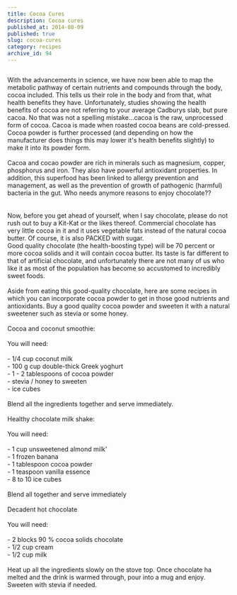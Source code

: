 ```yaml
---
title: Cocoa Cures
description: Cocoa cures
published_at: 2014-08-09
published: true
slug: cocoa-cures
category: recipes
archive_id: 94
---
```


<div><img src="/assets/images/articles/cocoa_1.jpg" alt=""><p class="caption"></p>With the advancements in science, we have now been able to map the metabolic pathway of certain nutrients and compounds through the body, cocoa included. This tells us their role in the body and from that, what health benefits they have.  Unfortunately, studies showing the health benefits of cocoa are not referring to your average Cadburys slab, but pure cacoa. No that was not a spelling mistake...cacoa is the raw, unprocessed form of cocoa. Cacoa is made when roasted cocoa beans are cold-pressed. Cocoa powder is further processed (and depending on how the manufacturer does things this may lower it's health benefits slightly) to make it into its powder form.  <br><br>
Cacoa and cocao powder are rich in minerals such as magnesium, copper, phosphorus and iron. They also have powerful antioxidant properties. In addition, this superfood has been linked to allergy prevention and management, as well as the prevention of growth of pathogenic (harmful) bacteria in the gut. Who needs anymore reasons to enjoy chocolate??<br><br><br>
Now, before you get ahead of yourself, when I say chocolate, please do not rush out to buy a Kit-Kat or the likes thereof. Commercial chocolate has very little cocoa in it and it uses vegetable fats instead of the natural cocoa butter. Of course, it is also PACKED with sugar.<br>
Good quality chocolate (the health-boosting type) will be 70  percent or more cocoa solids and it will contain cocoa butter. Its taste is far different to that of artificial chocolate, and unfortunately there are not many of us who like it as most of the population has become so accustomed to incredibly sweet foods. <br><br>
Aside from eating this good-quality chocolate, here are some recipes in which you can incorporate cocoa powder to get in those good nutrients and antioxidants. Buy a good quality cocoa powder and sweeten it with a natural sweetener such as stevia or some honey. <br><br>
Cocoa and coconut smoothie:<br><br>
You will need:<br><br>
- 1/4 cup coconut milk<br>
- 100 g cup double-thick Greek yoghurt<br>
- 1 - 2 tablespoons of cocoa powder<br>
- stevia / honey to sweeten<br>
- ice cubes<br><br>
Blend all the ingredients together and serve immediately.<br><br>
Healthy chocolate milk shake:<br><br>
You will need:<br><br>
- 1 cup unsweetened almond milk'<br>
- 1 frozen banana<br>
- 1 tablespoon cocoa powder<br>
- 1 teaspoon vanilla essence <br>
- 8 to 10 ice cubes<br><br>
Blend all together and serve immediately<br><br>
Decadent hot chocolate<br><br>
You will need:<br><br>
- 2 blocks 90 % cocoa solids chocolate<br>
- 1/2 cup cream<br>
- 1/2 cup milk<br><br>
Heat up all the ingredients slowly on the stove top. Once chocolate ha melted and the drink is warmed through, pour into a mug and enjoy. Sweeten with stevia if needed.</div>